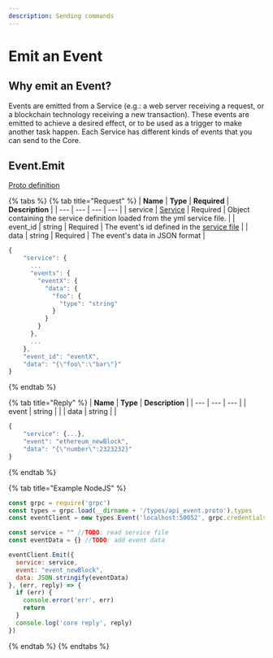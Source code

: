 ```yaml
---
description: Sending commands
---
```


# Emit an Event

## Why emit an Event? 

Events are emitted from a Service \(e.g.: a web server receiving a request, or a blockchain technology receiving a new transaction\). These events are emitted to achieve a desired effect, or to be used as a trigger to make another task happen. Each Service has different kinds of events that you can send to the Core. 

## Event.Emit

[Proto definition](https://github.com/mesg-foundation/application/blob/dev/types/api_event.go)

{% tabs %}
{% tab title="Request" %}
| **Name** | **Type** | **Required** | **Description** |
| --- | --- | --- | --- |
| service | [Service](service-file.md) | Required | Object containing the service definition loaded from the yml service file. |
| event\_id | string | Required | The event's id defined in the [service file](https://github.com/mesg-foundation/documentation/tree/c1028b6f9d709adf2ad46364ce7baaa37e27ff8e/service/service/service-file.md) |
| data | string | Required | The event's data in JSON format |

```javascript
{
    "service": {
      ...
      "events": {
        "eventX": {
          "data": {
            "foo": {
              "type": "string"
            }
          }
        }
      },
      ...
    },
    "event_id": "eventX",
    "data": "{\"foo\":\"bar\"}"
}
```
{% endtab %}

{% tab title="Reply" %}
| **Name** | **Type** | **Description** |
| --- | --- | --- |
| event | string |  |
| data | string |  |

```javascript
{
    "service": {...},
    "event": "ethereum_newBlock",
    "data": "{\"number\":2323232}"
}
```
{% endtab %}

{% tab title="Example NodeJS" %}
```javascript
const grpc = require('grpc')
const types = grpc.load(__dirname + '/types/api_event.proto').types
const eventClient = new types.Event('localhost:50052', grpc.credentials.createInsecure())

const service = "" //TODO: read service file
const eventData = {} //TODO: add event data

eventClient.Emit({
  service: service,
  event: "event_newBlock",
  data: JSON.stringify(eventData)
}, (err, reply) => {
  if (err) {
    console.error('err', err)
    return
  }
  console.log('core reply', reply)
})
```
{% endtab %}
{% endtabs %}



